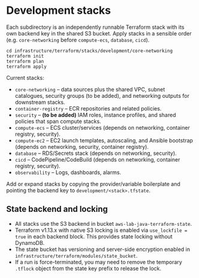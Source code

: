 # Development stacks

Each subdirectory is an independently runnable Terraform stack with its own backend key in the shared S3 bucket. Apply stacks in a sensible order (e.g. `core-networking` before `compute-ecs`, `database`, `cicd`).

```
cd infrastructure/terraform/stacks/development/core-networking
terraform init
terraform plan
terraform apply
```

Current stacks:

- `core-networking` – data sources plus the shared VPC, subnet catalogues, security groups (to be added), and networking outputs for downstream stacks.
- `container-registry` – ECR repositories and related policies.
- `security` – **(to be added)** IAM roles, instance profiles, and shared policies that span compute stacks.
- `compute-ecs` – ECS cluster/services (depends on networking, container registry, security).
- `compute-ec2` – EC2 launch templates, autoscaling, and Ansible bootstrap (depends on networking, security, container registry).
- `database` – RDS/Secrets stack (depends on networking, security).
- `cicd` – CodePipeline/CodeBuild (depends on networking, container registry, security).
- `observability` – Logs, dashboards, alarms.

Add or expand stacks by copying the provider/variable boilerplate and pointing the backend key to `development/<stack>.tfstate`.

## State backend and locking

- All stacks use the S3 backend in bucket `aws-lab-java-terraform-state`.
- Terraform v1.13.x with native S3 locking is enabled via `use_lockfile = true` in each backend block. This provides state locking without DynamoDB.
- The state bucket has versioning and server-side encryption enabled in `infrastructure/terraform/modules/state_bucket`.
- If a run is force-terminated, you may need to remove the temporary `.tflock` object from the state key prefix to release the lock.

